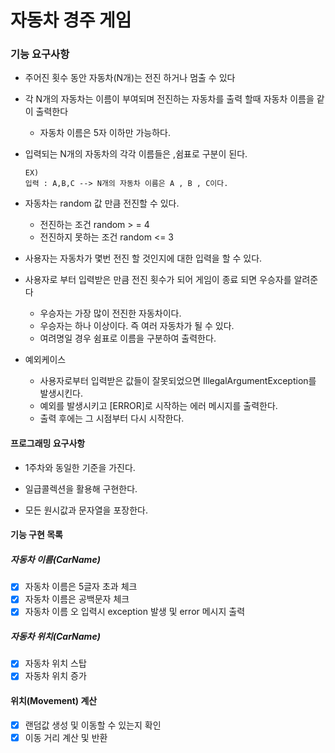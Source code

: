 # 자동차 경주 게임


### 기능 요구사항

- 주어진 횟수 동안 자동차(N개)는 전진 하거나 멈출 수 있다

- 각 N개의 자동차는 이름이 부여되며 전진하는 자동차를 출력 할때 자동차 이름을 같이 출력한다

  - 자동차 이름은 5자 이하만 가능하다.

- 입력되는 N개의 자동차의 각각 이름들은 ,쉼표로 구분이 된다.

  ```
  EX)
  입력 : A,B,C --> N개의 자동차 이름은 A , B , C이다.
  
  ```

- 자동차는 random 값 만큼 전진할 수 있다.

  - 전진하는 조건 random > = 4
  - 전진하지 못하는 조건 random <= 3

- 사용자는 자동차가 몇번 전진 할 것인지에 대한 입력을 할 수 있다.

- 사용자로 부터 입력받은 만큼 전진 횟수가 되어 게임이 종료 되면 우승자를 알려준다

  - 우승자는 가장 많이 전진한 자동차이다.
  - 우승자는 하나 이상이다. 즉 여러 자동차가 될 수 있다.
  - 여려명일 경우 쉼표로 이름을 구분하여 출력한다.

- 예외케이스

  - 사용자로부터 입력받은 값들이 잘못되었으면 IllegalArgumentException를 발생시킨다.
  - 예외를 발생시키고 [ERROR]로 시작하는 에러 메시지를 출력한다.
  - 출력 후에는 그 시점부터 다시 시작한다.



#### 프로그래밍 요구사항

- 1주차와 동일한 기준을 가진다.

- 일급콜렉션을 활용해 구현한다.
- 모든 원시값과 문자열을 포장한다.


#### 기능 구현 목록
##### 자동차 이름(CarName)
-  [x] 자동차 이름은 5글자 초과 체크
-  [x] 자동차 이름은 공백문자 체크
-  [x] 자동차 이름 오 입력시 exception 발생 및 error 메시지 출력

##### 자동차 위치(CarName)
-  [x] 자동차 위치 스탑
-  [x] 자동차 위치 증가

#### 위치(Movement) 계산
-  [x] 랜덤값 생성 및 이동할 수 있는지 확인
-  [x] 이동 거리 계산 및 반환